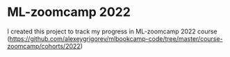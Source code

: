 # ML-zoomcamp 2022

I created this project to track my progress in ML-zoomcamp 2022 course (https://github.com/alexeygrigorev/mlbookcamp-code/tree/master/course-zoomcamp/cohorts/2022) 

